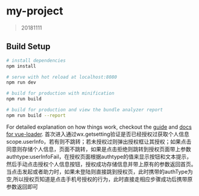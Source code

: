 # my-project

> 20181111

## Build Setup

``` bash
# install dependencies
npm install

# serve with hot reload at localhost:8080
npm run dev

# build for production with minification
npm run build

# build for production and view the bundle analyzer report
npm run build --report
```

For detailed explanation on how things work, checkout the [guide](http://vuejs-templates.github.io/webpack/) and [docs for vue-loader](http://vuejs.github.io/vue-loader).
首次进入通过wx.getsetting验证是否已经授权过获取个人信息scope.userInfo，若有则不跳转；若未授权过则弹出授权框让其授权；如果点击同意则存储个人信息，页面不跳转，如果是点击拒绝则跳转到授权页面带上参数authtype:userInfoFail，在授权页面根据authtype的值来显示按钮和文本提示，然后手动点击授权个人信息按钮，授权成功存储信息并带上原有的参数返回首页。
当点击发起或者助力时，如果未登陆则直接跳到授权页，此时携带的authType为空,所以授权页知道是点击手机号授权的行为，此时直接走相应步骤成功后携带原参数返回即可
